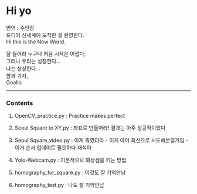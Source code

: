 # Hi yo  

번역 : 주인장  
드디어 신세계에 도착한 걸 환영한다.  
Hi this is the New World.  

잘 들어라 누구나 처음 시작은 어렵다,   
그러나 우리는 성장한다...   
나는 상상한다...   
함께 가자,  
Goallo.  

----
### Contents
> 
1. OpenCV_practice.py : Practice makes perfect

2. Seoul Square to XY.py : 좌표로 만들어라! 결과는 아주 성공적이었다
3. Seoul Square_video.py : 이게 뭐였더라 - 이게 아마 최신으로 시도해본걸거임 - 이거 순서 업데이트 필요하다 재식아
4. Yolo-Webcam.py : 기본적으로 화상캠을 키는 방법
5. homography_for_square.py : 이것도 잘 기억안남 
6. homography_test.py : 나도 잘 기억안남 
